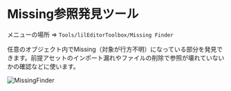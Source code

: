 ﻿# Missing参照発見ツール

メニューの場所 => `Tools/lilEditorToolbox/Missing Finder`

任意のオブジェクト内でMissing（対象が行方不明）になっている部分を発見できます。前提アセットのインポート漏れやファイルの削除で参照が壊れていないかの確認などに使います。

![MissingFinder](/images/ja_JP/EditorWindow/MissingFinder.png "MissingFinder")
